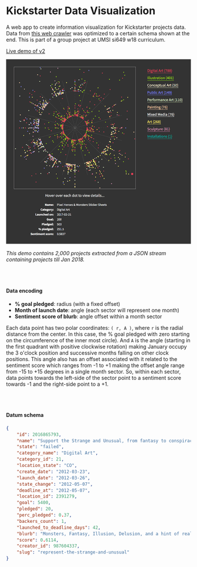 # Kickstarter Data Visualization

A web app to create information visualization for Kickstarter projects data. Data from [this web crawler](https://webrobots.io/kickstarter-datasets/ "webrockets.io") was optimized to a certain schema shown at the end. This is part of a group project at UMSI si649 w18 curriculum.

<a href="https://rawgit.com/navdeepsb/kickstarter-data-viz/v2/sailorswheel.html" title="v2 - Kickstarter projects data visualization" target="_blank">Live demo of v2</a><br />

<img src="./_iterations/v2-01.png" />

_This demo contains 2,000 projects extracted from a JSON stream containing projects till Jan 2018._


<br /><br />

#### Data encoding

- __% goal pledged__: radius (with a fixed offset)
- __Month of launch date__: angle (each sector will represent one month)
- __Sentiment score of blurb__: angle offset within a month sector


Each data point has two polar coordinates: `( r, A )`, where `r` is the radial distance from the center. In this case, the % goal pledged with zero starting on the circumference of the inner most circle). And `A` is the angle (starting in the first quadrant with positive clockwise rotation) making January occupy the 3 o'clock position and successive months falling on other clock positions. This angle also has an offset associated with it related to the sentiment score which ranges from -1 to +1 making the offset angle range from -15 to +15 degrees in a single month sector. So, within each sector, data points towards the left-side of the sector point to a sentiment score towards -1 and the right-side point to a +1.

<br /><br />


#### Datum schema
```json
{
    "id": 2016865793,
    "name": "Support the Strange and Unusual, from fantasy to conspiracy",
    "state": "failed",
    "category_name": "Digital Art",
    "category_id": 21,
    "location_state": "CO",
    "create_date": "2012-03-23",
    "launch_date": "2012-03-26",
    "state_change": "2012-05-07",
    "deadline_at": "2012-05-07",
    "location_id": 2391279,
    "goal": 5400,
    "pledged": 20,
    "perc_pledged": 0.37,
    "backers_count": 1,
    "launched_to_deadline_days": 42,
    "blurb": "Monsters, Fantasy, Illusion, Delusion, and a hint of reality. Check out an excellent way I found to express my digital paintings!",
    "score": 0.6114,
    "creator_id": 987604337,
    "slug": "represent-the-strange-and-unusual"
}
```


